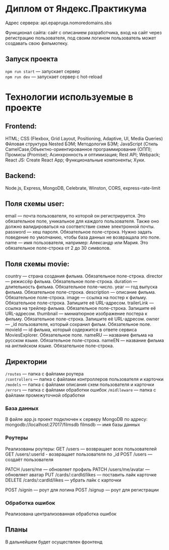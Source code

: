 # Диплом от Яндекс.Практикума

Адрес сервера: api.epapruga.nomoredomains.sbs

Функционал сайта: сайт с описанием разработчика, вход на сайт через регистрацию пользователя, под своим логином пользователь может создавать свою фильмотеку.

## Запуск проекта
`npm run start` — запускает сервер   
`npm run dev` — запускает сервер с hot-reload

# Технологии используемые в проекте
## Frontend:
HTML;
CSS (Flexbox, Grid Layout, Positioning, Adaptive, UI, Media Queries)
Фйловая структура Nested БЭМ;
Методология БЭМ;
JavaScript (Стиль CamelCase,Объектно-ориентированное программирование (ОПП);
Промисы (Promise);
Асинхронность и оптимизация;
Rest API;
Webpack;
React JS:
Create React App;
Функциональные компоненты;
Хуки.

## Backend:
Node.js,
Express,
MongoDB,
Сelebrate,
Winston,
CORS,
express-rate-limit

## Поля схемы user:
email — почта пользователя, по которой он регистрируется. Это обязательное поле, уникальное для каждого пользователя. Также оно должно валидироваться на соответствие схеме электронной почты.
password — хеш пароля. Обязательное поле-строка. Нужно задать поведение по умолчанию, чтобы база данных не возвращала это поле.
name — имя пользователя, например: Александр или Мария. Это обязательное поле-строка от 2 до 30 символов.

## Поля схемы movie:
country — страна создания фильма. Обязательное поле-строка.
director — режиссёр фильма. Обязательное поле-строка.
duration — длительность фильма. Обязательное поле-число.
year — год выпуска фильма. Обязательное поле-строка.
description — описание фильма. Обязательное поле-строка.
image — ссылка на постер к фильму. Обязательное поле-строка. Запишите её URL-адресом.
trailerLink — ссылка на трейлер фильма. Обязательное поле-строка. Запишите её URL-адресом.
thumbnail — миниатюрное изображение постера к фильму. Обязательное поле-строка. Запишите её URL-адресом.
owner — _id пользователя, который сохранил фильм. Обязательное поле.
movieId — id фильма, который содержится в ответе сервиса MoviesExplorer. Обязательное поле.
nameRU — название фильма на русском языке. Обязательное поле-строка.
nameEN — название фильма на английском языке. Обязательное поле-строка.



## Директории
`/routes` — папка с файлами роутера  
`/controllers` — папка с файлами контроллеров пользователя и карточки   
`/models` — папка с файлами описания схем пользователя и карточки  
`/errors` — папка с файлами обработки ошибок
`/midlleware` — папка с файлами промежуточной обработки  



### База данных
В файле app.js проект подключен к серверу MongoDB по адресу: mongodb://localhost:27017/filmsdb 
filmsdb — имя базы данных

### Роутеры
Реализованы роутеры:
GET /users — возвращает всех пользователей
GET /users/:userId - возвращает пользователя по _id
POST /users — создаёт пользователя 

PATCH /users/me — обновляет профиль
PATCH /users/me/avatar — обновляет аватар
PUT /cards/:cardId/likes — поставить лайк карточке
DELETE /cards/:cardId/likes — убрать лайк с карточки 

POST /signin — роут для логина
POST /signup — роут для регистрации

### Обработка ошибок
Реализована централизованная обработка ошибок

## Планы
В дальнейшем будет осуществлен фронтенд
